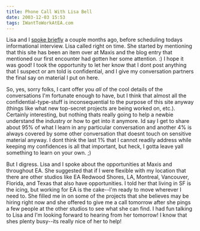 ```yaml
---
title: Phone Call With Lisa Bell
date: 2003-12-03 15:53
tags: IWantToWorkAtEA.com
---
```

Lisa and I [spoke briefly][1] a couple months ago, before scheduling todays informational interview. Lisa called right on time. She started by mentioning that this site has been an item over at Maxis and the blog entry that mentioned our first encounter had gotten her some attention. :) I hope it was good! I took the opportunity to let her know that I dont post anything that I suspect or am told is confidential, and I give my conversation partners the final say on material I put on here.

So, yes, sorry folks, I cant offer you *all* of the cool details of the conversations I'm fortunate enough to have, but I think that almost all the confidential-type-stuff is inconsequential to the purpose of this site anyway (things like what new top-secret projects are being worked on, etc.). Certainly interesting, but nothing thats really going to help a newbie understand the industry or how to get into it anymore. Id say I get to share about 95% of what I learn in any particular conversation and another 4% is always covered by some other conversation that doesnt touch on sensitive material anyway. I dont think the last 1% that I cannot readily address while keeping my confidences is all that important, but heck, I gotta leave yall something to learn on your own. ;)

But I digress. Lisa and I spoke about the opportunities at Maxis and throughout EA. She suggested that if I were flexible with my location that there are other studios like EA Redwood Shores, LA, Montreal, Vancouver, Florida, and Texas that also have opportunities. I told her that living in SF is the icing, but working for EA is the cake--I'm ready to move wherever I need to. She filled me in on some of the projects that she believes may be hiring right now and she offered to give me a call tomorrow after she pings a few people at the other studios to see what she can find. I had fun talking to Lisa and I'm looking forward to hearing from her tomorrow! I know that shes plenty busy--its really nice of her to help!

 [1]: /maxis-asst-prod-update-number-2.html

